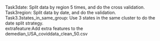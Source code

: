 Task3date: Split data by region 5 times, and do the cross validation.  
Task3region: Split data by date, and do the validation.   
Task3.3states_in_same_group: Use 3 states in the same cluster to do the date split strategy.  
extrafeature:Add extra features to the demedian_USA_coviddata_clean_50.csv


